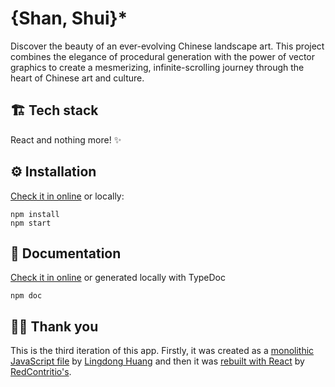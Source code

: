 # {Shan, Shui}\*

Discover the beauty of an ever-evolving Chinese landscape art. This project combines the elegance of procedural generation with the power of vector graphics to create a mesmerizing, infinite-scrolling journey through the heart of Chinese art and culture.

## 🏗️ Tech stack

React and nothing more! ✨

## ⚙️ Installation

[Check it in online](https://shan-shui.vercel.app/) or locally:

```
npm install
npm start
```

## 📖 Documentation

[Check it in online](https://htmlpreview.github.io/?https://github.com/Megaemce/shan_shui/blob/main/public/docs/index.html) or generated locally with TypeDoc

```
npm doc
```

## 🙏🏻 Thank you

This is the third iteration of this app. Firstly, it was created as a [monolithic JavaScript file](https://github.com/LingDong-/shan-shui-inf) by [Lingdong Huang](https://github.com/LingDong-) and then it was [rebuilt with React](https://github.com/RedContritio/shan_shui_inf) by [RedContritio's](https://github.com/RedContritio).
